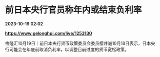 # 前日本央行官员称年内或结束负利率

**2023-10-19 02:02**

**https://www.gelonghui.com/live/1253130**

格隆汇10月19日｜前日本央行货币政策委员会委员樱井诚10月18日表示，日本央行可能会在年底前取消负利率，以调整目前过度的货币宽松政策。
